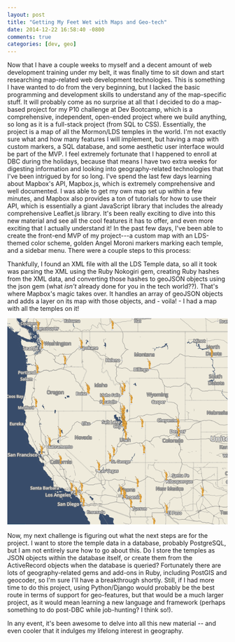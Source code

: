 ```yaml
---
layout: post
title: "Getting My Feet Wet with Maps and Geo-tech"
date: 2014-12-22 16:58:40 -0800
comments: true
categories: [dev, geo]
---
```


Now that I have a couple weeks to myself and a decent amount of web development training under my belt, it was finally time to sit down and start researching map-related web development technologies. This is something I have wanted to do from the very beginning, but I lacked the basic programming and development skills to understand any of the map-specific stuff. It will probably come as no surprise at all that I decided to do a map-based project for my P10 challenge at Dev Bootcamp, which is a comprehensive, independent, open-ended project where we build anything, so long as it is a full-stack project (from SQL to CSS). Essentially, the project is a map of all the Mormon/LDS temples in the world. I'm not exactly sure what and how many features I will implement, but having a map with custom markers, a SQL database, and some aesthetic user interface would be part of the MVP. I feel extremely fortunate that I happened to enroll at DBC during the holidays, because that means I have two extra weeks for digesting information and looking into geography-related technologies that I've been intrigued by for so long. I've spend the last few days learning about Mapbox's API, Mapbox.js, which is extremely comprehensive and well documented. I was able to get my own map set up within a few minutes, and Mapbox also provides a ton of tutorials for how to use their API, which is essentially a giant JavaScript library that includes the already comprehensive Leaflet.js library. It's been really exciting to dive into this new material and see all the cool features it has to offer, and even more exciting that I actually understand it! In the past few days, I've been able to create the front-end MVP of my project---a custom map with an LDS-themed color scheme, golden Angel Moroni markers marking each temple, and a sidebar menu. There were a couple steps to this process:

Thankfully, I found an XML file with all the LDS Temple data, so all it took was parsing the XML using the Ruby Nokogiri gem, creating Ruby hashes from the XML data, and converting those hashes to geoJSON objects using the json gem (what *isn't* already done for you in the tech world??). That's where Mapbox's magic takes over. It handles an array of geoJSON objects and adds a layer on its map with those objects, and - voila! - I had a map with all the temples on it!

![MormonMapper](/images/MMpreview.png)

Now, my next challenge is figuring out what the next steps are for the project. I want to store the temple data in a database, probably PostgreSQL, but I am not entirely sure how to go about this. Do I store the temples as JSON objects within the database itself, or create them from the ActiveRecord objects when the database is queried? Fortunately there are lots of geography-related gems and add-ons in Ruby, including PostGIS and geocoder, so I'm sure I'll have a breakthrough shortly. Still, if I had more time to do this project, using Python/Django would probably be the best route in terms of support for geo-features, but that would be a much larger project, as it would mean learning a new language and framework (perhaps something to do post-DBC while job-hunting? I think so!).

 In any event, it's been awesome to delve into all this new material -- and even cooler that it indulges my lifelong interest in geography.
